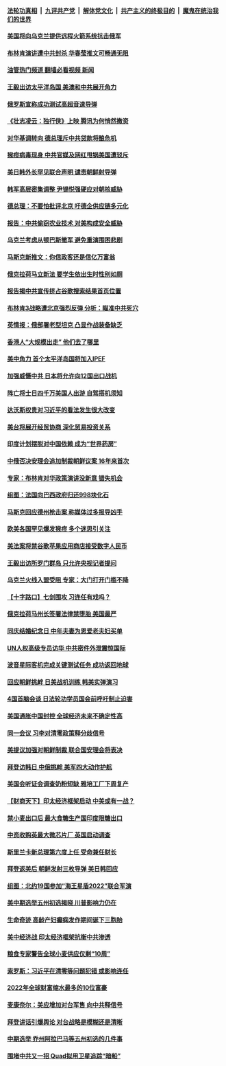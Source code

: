 ####  [法轮功真相](../../../../basic/blob/master/README.md?t=05291031) &nbsp;|&nbsp; [九评共产党](../../../../9ping.md/blob/master/README.md?t=05291031) &nbsp;|&nbsp; [解体党文化](../../../../jtdwh.md/blob/master/README.md?t=05291031)  &nbsp;|&nbsp; [共产主义的终极目的](../../../../gczydzjmd.md/blob/master/README.md?t=05291031) &nbsp;|&nbsp; [魔鬼在统治我们的世界](../../../../mgztzwmdsj.md/blob/master/README.md?t=05291031) 

#### [美国将向乌克兰提供远程火箭系统抗击俄军](../pages/nsc418/n13747595.md?t=05291031) 

#### [布林肯演讲遭中共封杀 华春莹推文可畅通无阻](../pages/nsc418/n13747499.md?t=05291031) 

#### [油管热门频道 翻墙必看视频 新闻](http://45.76.130.85:81/youtube.html?05291031)

#### [王毅出访太平洋岛国 美澳和中共展开角力](../pages/nsc418/n13747108.md?t=05291031) 

#### [俄罗斯宣称成功测试高超音速导弹](../pages/nsc418/n13747509.md?t=05291031) 

#### [《壮志凌云：独行侠》上映 腾讯为何悄然撤资](../pages/nsc418/n13747452.md?t=05291031) 

#### [对华基调转向 德总理斥中共贷款将酿危机](../pages/nsc418/n13747475.md?t=05291031) 

#### [猴痘病毒现身 中共官媒及网红甩锅美国遭驳斥](../pages/nsc418/n13747230.md?t=05291031) 

#### [美日韩外长罕见联合声明 谴责朝鲜射导弹](../pages/nsc418/n13747349.md?t=05291031) 

#### [韩军高层密集调整 尹锡悦强硬应对朝核威胁](../pages/nsc418/n13747246.md?t=05291031) 

#### [德总理：不要怕批评北京 吁德企供应链多元化](../pages/nsc418/n13747222.md?t=05291031) 

#### [报告：中共偷窃农业技术 对美构成安全威胁](../pages/nsc418/n13747006.md?t=05291031) 

#### [乌克兰考虑从顿巴斯撤军 避免重演围困悲剧](../pages/nsc418/n13747156.md?t=05291031) 

#### [马斯克新推文：你信政客还是信亿万富翁](../pages/nsc418/n13746891.md?t=05291031) 

#### [俄克拉荷马立新法 要学生依出生时性别如厕](../pages/nsc418/n13746932.md?t=05291031) 

#### [报告揭中共宣传挤占谷歌搜索结果首页位置](../pages/nsc418/n13746870.md?t=05291031) 

#### [布林肯3战略遭北京强烈反弹 分析：瞄准中共死穴](../pages/nsc418/n13746139.md?t=05291031) 

#### [英情报：俄部署老型坦克 凸显作战装备缺乏](../pages/nsc418/n13746974.md?t=05291031) 

#### [香港人“大规模出走” 他们去了哪里](../pages/nsc418/n13746849.md?t=05291031) 

#### [美中角力 首个太平洋岛国将加入IPEF](../pages/nsc418/n13746926.md?t=05291031) 

#### [加强威慑中共 日本将允许向12国出口战机](../pages/nsc418/n13746894.md?t=05291031) 

#### [阵亡将士日四千万美国人出游 自驾搭机须知](../pages/nsc418/n13746848.md?t=05291031) 

#### [达沃斯权贵对习近平的看法发生很大改变](../pages/nsc418/n13746167.md?t=05291031) 

#### [美台将展开经贸协商 深化贸易投资关系](../pages/nsc418/n13746773.md?t=05291031) 

#### [印度计划摆脱对中国依赖 成为“世界药房”](../pages/nsc418/n13746655.md?t=05291031) 

#### [中俄否决安理会追加制裁朝鲜议案 16年来首次](../pages/nsc418/n13746553.md?t=05291031) 

#### [专家：布林肯对华政策演讲没新意 错失机会](../pages/nsc418/n13746443.md?t=05291031) 

#### [组图：法国向巴西政府归还998块化石](../pages/nsc418/n13745769.md?t=05291031) 

#### [马斯克回应德州枪击案 称媒体过多报导凶手](../pages/nsc418/n13746165.md?t=05291031) 

#### [欧美各国罕见爆发猴痘 多个迷思引关注](../pages/nsc418/n13746210.md?t=05291031) 

#### [美法案将禁谷歌苹果应用商店接受数字人民币](../pages/nsc418/n13746154.md?t=05291031) 

#### [王毅出访所罗门群岛 只允许央视记者提问](../pages/nsc418/n13746105.md?t=05291031) 

#### [乌克兰火线入盟受阻 专家：大门打开门槛不降](../pages/nsc418/n13746059.md?t=05291031) 

#### [【十字路口】七剑围攻 习连任有戏吗？](../pages/nsc418/n13745870.md?t=05291031) 

#### [俄克拉荷马州长签署法律禁堕胎 美国最严](../pages/nsc418/n13746035.md?t=05291031) 

#### [同庆结婚纪念日 中年夫妻为恩爱老夫妇买单](../pages/nsc418/n13745657.md?t=05291031) 

#### [UN人权高级专员访华 中共密件外泄震惊国际](../pages/nsc418/n13745817.md?t=05291031) 

#### [波音星际客机完成关键测试任务 成功返回地球](../pages/nsc418/n13745761.md?t=05291031) 

#### [回应朝鲜挑衅 日美战机训练 韩美实弹演习](../pages/nsc418/n13745731.md?t=05291031) 

#### [4国首脑会谈 日法轮功学员国会前呼吁制止迫害](../pages/nsc418/n13745575.md?t=05291031) 

#### [美国通胀中国封控 全球经济未来不确定性高](../pages/nsc418/n13745529.md?t=05291031) 

#### [同一会议 习李对清零政策释分歧信号](../pages/nsc418/n13745273.md?t=05291031) 

#### [美提议加强对朝鲜制裁 联合国安理会将表决](../pages/nsc418/n13745466.md?t=05291031) 

#### [拜登访韩日 中俄挑衅 美军四大动作护航](../pages/nsc418/n13745423.md?t=05291031) 

#### [美国会听证会调查奶粉短缺 雅培工厂下周复产](../pages/nsc418/n13745217.md?t=05291031) 

#### [【财商天下】印太经济框架启动 中美或有一战？](../pages/nsc418/n13745214.md?t=05291031) 

#### [禁小麦出口后 最大食糖生产国印度限糖出口](../pages/nsc418/n13745244.md?t=05291031) 

#### [中资收购英最大微芯片厂 英国启动调查](../pages/nsc418/n13745209.md?t=05291031) 

#### [斯里兰卡新总理第六度上任 受命兼任财长](../pages/nsc418/n13745141.md?t=05291031) 

#### [拜登返美后 朝鲜发射三枚导弹 美日韩回应](../pages/nsc418/n13745019.md?t=05291031) 

#### [组图：北约19国参加“海王星盾2022”联合军演](../pages/nsc418/n13745030.md?t=05291031) 

#### [美中期选举五州初选揭晓 川普影响力仍在](../pages/nsc418/n13745003.md?t=05291031) 

#### [生命奇迹 高龄产妇癫痫发作期间诞下三胞胎](../pages/nsc418/n13744623.md?t=05291031) 

#### [美中经济战 印太经济框架抗衡中共渗透](../pages/nsc418/n13744604.md?t=05291031) 

#### [粮食专家警告全球小麦供应仅剩“10周”](../pages/nsc418/n13744833.md?t=05291031) 

#### [索罗斯：习近平在清零等问题犯错 或影响连任](../pages/nsc418/n13744730.md?t=05291031) 

#### [2022年全球财富缩水最多的10位富豪](../pages/nsc418/n13744533.md?t=05291031) 

#### [麦康奈尔：美应增加对台军售 向中共释信号](../pages/nsc418/n13744626.md?t=05291031) 

#### [拜登讲话引爆舆论 对台战略是模糊还是清晰](../pages/nsc418/n13744490.md?t=05291031) 

#### [中期选举 乔州阿拉巴马等五州初选的几件事](../pages/nsc418/n13744403.md?t=05291031) 

#### [围堵中共又一招 Quad拟用卫星追踪“暗船”](../pages/nsc418/n13744412.md?t=05291031) 

<img src='http://gfw-breaker.win/goodnews/indexes/nsc418.md' width='0px' height='0px'/>
